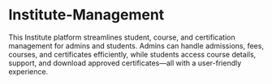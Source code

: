 # Institute-Management
This Institute platform streamlines student, course, and certification management for admins and students. Admins can handle admissions, fees, courses, and certificates efficiently, while students access course details, support, and download approved certificates—all with a user-friendly experience.
